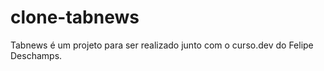 # clone-tabnews

Tabnews é um projeto para ser realizado junto com o curso.dev do Felipe Deschamps.
